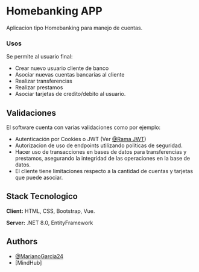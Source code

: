 
# Homebanking APP

Aplicacion tipo Homebanking para manejo de cuentas.

### Usos
Se permite al usuario final:

- Crear nuevo usuario cliente de banco
- Asociar nuevas cuentas bancarias al cliente
- Realizar transferencias
- Realizar prestamos
- Asociar tarjetas de credito/debito al usuario.

## Validaciones
El software cuenta con varias validaciones como por ejemplo:
- Autenticación por Cookies o JWT (Ver [@Rama JWT](https://github.com/MarianoGarcia24/HomeBanking-MindHub/tree/Task9-JWT)) 
- Autorizacion de uso de endpoints utilizando politicas de seguridad.
- Hacer uso de transacciones en bases de datos para transferencias y prestamos, asegurando la integridad de las operaciones en la base de datos.
- El cliente tiene limitaciones respecto a la cantidad de cuentas y tarjetas que puede asociar.


## Stack Tecnologico

**Client:** HTML, CSS, Bootstrap, Vue.

**Server:** .NET 8.0, EntityFramework
## Authors

- [@MarianoGarcia24](https://www.github.com/MarianoGarcia24)
- [MindHub]

